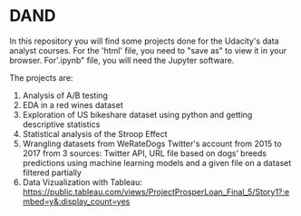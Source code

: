 # DAND
In this repository you will find some projects done for the Udacity's data analyst courses. For the 'html' file, you
need to "save as" to view it in your browser. For'.ipynb" file, you will need the Jupyter software.

The projects are:
1. Analysis of A/B testing
2. EDA in a red wines dataset
3. Exploration of US bikeshare dataset using python and getting descriptive statistics
4. Statistical analysis of the Stroop Effect
5. Wrangling datasets from WeRateDogs Twitter's account from 2015 to 2017 from 3 sources:
Twitter API, URL file based on dogs’ breeds predictions using machine learning models and a given
file on a dataset filtered partially
6. Data Vizualization with Tableau: https://public.tableau.com/views/ProjectProsperLoan_Final_5/Story1?:embed=y&:display_count=yes
